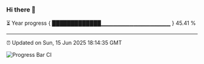 ### Hi there 👋

⏳ Year progress { █████████████▁▁▁▁▁▁▁▁▁▁▁▁▁▁▁▁▁ } 45.41 %

---

⏰ Updated on Sun, 15 Jun 2025 18:14:35 GMT

![Progress Bar CI](https://github.com/Shyam-Makwana/GitHub-Actions-Demo/workflows/Progress%20Bar%20CI/badge.svg)
